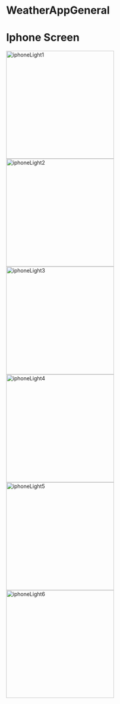# WeatherAppGeneral
# Iphone Screen
<img width="290" alt="iphoneLight1" src="https://user-images.githubusercontent.com/47946453/125917349-79e36049-14a2-434c-a2f3-104922ca772b.png">
<img width="290" alt="iphoneLight2" src="https://user-images.githubusercontent.com/47946453/125917489-5756f4a8-ecc1-448e-b29c-ba3f0da88870.png">
<img width="290" alt="iphoneLight3" src="https://user-images.githubusercontent.com/47946453/125917497-61276818-cc1d-45bc-aebe-57432c44204e.png">
<img width="290" alt="iphoneLight4" src="https://user-images.githubusercontent.com/47946453/125917503-402d7bc6-07d8-4dae-a286-10ef1843ca2c.png">
<img width="290" alt="iphoneLight5" src="https://user-images.githubusercontent.com/47946453/125917509-33646878-1fd2-4910-abe9-d0c959c8f941.png">
<img width="290" alt="iphoneLight6" src="https://user-images.githubusercontent.com/47946453/125917511-cd3c8edd-f923-47d2-91ce-fd3b6325d795.png">
